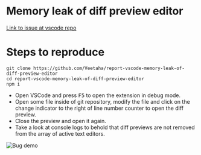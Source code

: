 # Memory leak of diff preview editor

[Link to issue at vscode repo](https://github.com/microsoft/vscode/issues/91782)

# Steps to reproduce

```
git clone https://github.com/Veetaha/report-vscode-memory-leak-of-diff-preview-editor
cd report-vscode-memory-leak-of-diff-preview-editor
npm i
```
* Open VSCode and press <kbd>F5</kbd> to open the extension in debug mode.
* Open some file inside of git repository, modify the file and click on the change
indicator to the right of line number counter to open the diff preview.
* Close the preview and open it again.
* Take a look at console logs to behold that diff previews are not removed from
the array of active text editors.


![Bug demo](https://user-images.githubusercontent.com/36276403/75583141-bacea600-5a75-11ea-9bb3-514a38596d82.gif)
